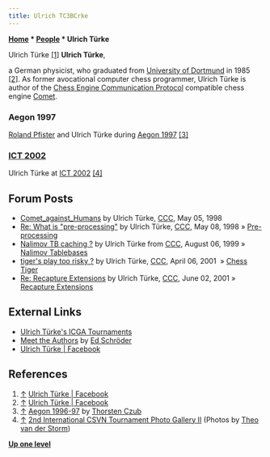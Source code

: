 ```yaml
---
title: Ulrich TC3BCrke
---
```

**[Home](Home "Home") \* [People](People "People") \* Ulrich Türke**



 [](https://de-de.facebook.com/ulrich.turke.79) Ulrich Türke <a id="cite-note-1" href="#cite-ref-1">[1]</a> 
**Ulrich Türke**,  

a German physicist, who graduated from [University of Dortmund](University_of_Dortmund "University of Dortmund") in 1985 <a id="cite-note-2" href="#cite-ref-2">[2]</a>. As former avocational computer chess programmer, Ulrich Türke is author of the [Chess Engine Communication Protocol](Chess_Engine_Communication_Protocol "Chess Engine Communication Protocol") compatible chess engine [Comet](Comet "Comet"). 



### Aegon 1997


 [](http://www.thorstenczub.de/aegon.html) 
[Roland Pfister](Roland_Pfister "Roland Pfister") and Ulrich Türke during [Aegon 1997](Aegon_1997 "Aegon 1997") <a id="cite-note-3" href="#cite-ref-3">[3]</a>



### [ICT 2002](ICT_2002 "ICT 2002")


 [](File:UliTuerkeICT2002.jpg) 
Ulrich Türke at [ICT 2002](ICT_2002 "ICT 2002") <a id="cite-note-4" href="#cite-ref-4">[4]</a>



## Forum Posts


* [Comet\_against\_Humans](https://www.stmintz.com/ccc/index.php?id=17984) by Ulrich Türke, [CCC](CCC "CCC"), May 05, 1998
* [Re: What is "pre-processing"](https://www.stmintz.com/ccc/index.php?id=18203) by Ulrich Türke, [CCC](CCC "CCC"), May 08, 1998 » [Pre-processing](Piece-Square_Tables#Preprocessing "Piece-Square Tables")
* [Nalimov TB caching ?](https://www.stmintz.com/ccc/index.php?id=63720) by Ulrich Türke from [CCC](CCC "CCC"), August 06, 1999 » [Nalimov Tablebases](Nalimov_Tablebases "Nalimov Tablebases")
* [tiger's play too risky ?](https://www.stmintz.com/ccc/index.php?id=162125) by Ulrich Türke, [CCC](CCC "CCC"), April 06, 2001  » [Chess Tiger](Chess_Tiger "Chess Tiger")
* [Re: Recapture Extensions](https://www.stmintz.com/ccc/index.php?id=172988) by Ulrich Türke, [CCC](CCC "CCC"), June 02, 2001 » [Recapture Extensions](Recapture_Extensions "Recapture Extensions")


## External Links


* [Ulrich Türke's ICGA Tournaments](https://www.game-ai-forum.org/icga-tournaments/person.php?id=49)
* [Meet the Authors](http://www.rebel.nl/authors.htm) by [Ed Schröder](Ed_Schroder "Ed Schroder")
* [Ulrich Türke | Facebook](https://de-de.facebook.com/ulrich.turke.79)


## References


1. <a id="cite-ref-1" href="#cite-note-1">↑</a> [Ulrich Türke | Facebook](https://de-de.facebook.com/ulrich.turke.79)
2. <a id="cite-ref-2" href="#cite-note-2">↑</a> [Ulrich Türke | Facebook](https://de-de.facebook.com/ulrich.turke.79)
3. <a id="cite-ref-3" href="#cite-note-3">↑</a> [Aegon 1996-97](http://www.thorstenczub.de/aegon.html) by [Thorsten Czub](Thorsten_Czub "Thorsten Czub")
4. <a id="cite-ref-4" href="#cite-note-4">↑</a> [2nd International CSVN Tournament Photo Gallery II](http://old.csvn.nl/gallery17.html) (Photos by [Theo van der Storm](Theo_van_der_Storm "Theo van der Storm"))

**[Up one level](People "People")**







 
